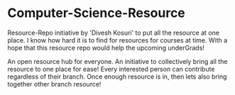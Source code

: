 # Computer-Science-Resource
Resource-Repo initiative by 'Divesh Kosuri' to put all the resource at one place. I know how hard it is to find for resources for courses at time. With a hope that this resource repo would help the upcoming underGrads! 

An open resource hub for everyone. An initiative to collectively bring all the resource to one place for ease!
Every interested person can contribute regardless of their branch. Once enough resource is in, then lets also bring together other branch resource!    
